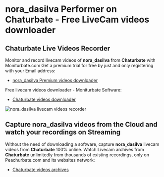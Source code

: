 # nora_dasilva Performer on Chaturbate - Free LiveCam videos downloader

## Chaturbate Live Videos Recorder

Monitor and record livecam videos of **nora_dasilva** from **Chaturbate** with Moniturbate.com
Get a premium trial for free by just and only registering with your Email address:
* [nora_dasilva Premium videos downloader](https://moniturbate.com/request-demo-licence-key.html)

Free livecam videos downloader - Moniturbate Software:
* [Chaturbate videos downloader](https://moniturbate.com/moniturbate-download-software.html)

![nora_dasilva livecam videos recorder](https://peachurnet.com/templates/moniturbate-software.png)


## Capture nora_dasilva videos from the Cloud and watch your recordings on Streaming

Without the need of downloading a software, capture **nora_dasilva** livecam videos from **Chaturbate** 100% online.
Watch Livecam archives from **Chaturbate** unlimitedly from thousands of existing recordings, only on Peachurbate.com and its websites network:
* [Chaturbate videos archives](https://peachurnet.com/)
